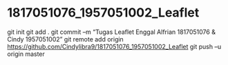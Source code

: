 # 1817051076_1957051002_Leaflet

git init
git add .
git commit –m “Tugas Leaflet Enggal Alfrian 1817051076 & Cindy 1957051002”
git remote add origin https://github.com/Cindylibra9/1817051076_1957051002_Leaflet
git push –u origin master
